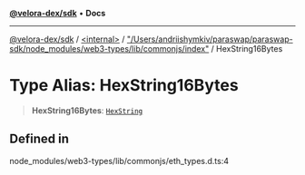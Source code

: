 [**@velora-dex/sdk**](../../../../README.md) • **Docs**

***

[@velora-dex/sdk](../../../../globals.md) / [\<internal\>](../../../README.md) / ["/Users/andriishymkiv/paraswap/paraswap-sdk/node\_modules/web3-types/lib/commonjs/index"](../README.md) / HexString16Bytes

# Type Alias: HexString16Bytes

> **HexString16Bytes**: [`HexString`](../../../type-aliases/HexString.md)

## Defined in

node\_modules/web3-types/lib/commonjs/eth\_types.d.ts:4
